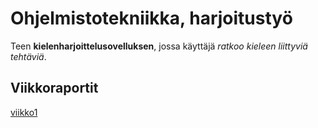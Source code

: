 # Ohjelmistotekniikka, harjoitustyö

Teen **kielenharjoittelusovelluksen**, jossa käyttäjä *ratkoo kieleen liittyviä tehtäviä*.

## Viikkoraportit

[viikko1](./laskarit/viikko1.md)
